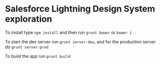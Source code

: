 # Salesforce Lightning Design System exploration

To install type `npm install` and then run `grunt bower` or `bower i`

To start the dev server run `grunt server-dev`, and for the production server do `grunt server-prod`

To build the app run `grunt build`
